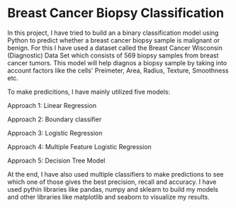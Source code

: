 # Breast Cancer Biopsy Classification

In this project, I have tried to build an a binary classification model using Python to predict whether a breast cancer biopsy sample is malignant or benign. For this I have used a dataset called the Breast Cancer Wisconsin (Diagnostic) Data Set which consists of 569 biopsy samples from breast cancer tumors. This model will help diagnos a biopsy sample by taking into account factors like the cells' Preimeter, Area, Radius, Texture, Smoothness etc. 

To make predicitions, I have mainly utilized five models:
  
  Approach 1: Linear Regression
  
  Approach 2: Boundary classifier
  
  Approach 3: Logistic Regression
  
  Approach 4: Multiple Feature Logistic Regression
  
  Approach 5: Decision Tree Model
  
At the end, I have also used multiple classifiers to make predictions to see which one of those gives the best precision, recall and accuracy. I have used pythin libraries like pandas, numpy and sklearn to build my models and other libraries like matplotlib and seaborn to visualize my results. 
